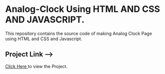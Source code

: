 # Analog-Clock Using HTML AND CSS AND JAVASCRIPT.

This repository contains the source code of making Analog Clock Page using HTML and CSS and Javascript.
<br>
<h2>Project Link --> </h2><span><a href="https://aniketkumar7.github.io/Analog-Clock/"  target="_blank">Click Here </a>to view the Project.</span>

